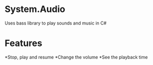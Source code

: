 # System.Audio
Uses bass library to play sounds and music in C#

# Features
*Stop, play and resume
*Change the volume
*See the playback time